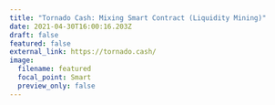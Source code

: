 ```yaml
---
title: "Tornado Cash: Mixing Smart Contract (Liquidity Mining)"
date: 2021-04-30T16:00:16.203Z
draft: false
featured: false
external_link: https://tornado.cash/
image:
  filename: featured
  focal_point: Smart
  preview_only: false
---
```


